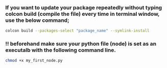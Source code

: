 ### If you want to update your package repeatedly without typing colcon build (compile the file) every time in terminal window, use the below command;
```bash
colcon build --packages-select "package_name" --symlink-install
```
### !! beforehand make sure your python file (node) is set as an executalb with the following command line. 
```bash
chmod +x my_first_node.py
```
